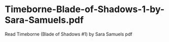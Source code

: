 # Timeborne-Blade-of-Shadows-1-by-Sara-Samuels.pdf
Read Timeborne (Blade of Shadows #1) by Sara Samuels pdf
